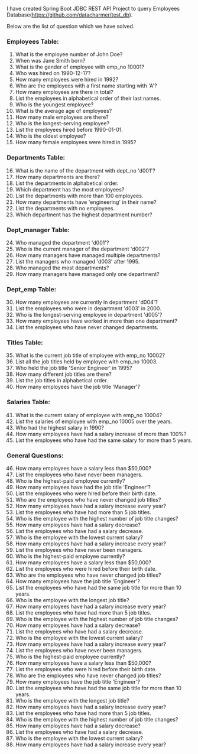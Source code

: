 I have created Spring Boot JDBC REST API Project to query Employees Database(https://github.com/datacharmer/test_db).

Below are the list of question which we have solved.
### Employees Table:
1. What is the employee number of John Doe?
2. When was Jane Smith born?
3. What is the gender of employee with emp_no 10001?
4. Who was hired on 1990-12-17?
5. How many employees were hired in 1992?
6. Who are the employees with a first name starting with 'A'?
7. How many employees are there in total?
8. List the employees in alphabetical order of their last names.
9. Who is the youngest employee?
10. What is the average age of employees?
11. How many male employees are there?
12. Who is the longest-serving employee?
13. List the employees hired before 1990-01-01.
14. Who is the oldest employee?
15. How many female employees were hired in 1995?

### Departments Table:
16. What is the name of the department with dept_no 'd001'?
17. How many departments are there?
18. List the departments in alphabetical order.
19. Which department has the most employees?
20. List the departments with more than 100 employees.
21. How many departments have 'engineering' in their name?
22. List the departments with no employees.
23. Which department has the highest department number?

### Dept_manager Table:
24. Who managed the department 'd001'?
25. Who is the current manager of the department 'd002'?
26. How many managers have managed multiple departments?
27. List the managers who managed 'd003' after 1995.
28. Who managed the most departments?
29. How many managers have managed only one department?

### Dept_emp Table:
30. How many employees are currently in department 'd004'?
31. List the employees who were in department 'd003' in 2000.
32. Who is the longest-serving employee in department 'd005'?
33. How many employees have worked in more than one department?
34. List the employees who have never changed departments.

### Titles Table:
35. What is the current job title of employee with emp_no 10002?
36. List all the job titles held by employee with emp_no 10003.
37. Who held the job title 'Senior Engineer' in 1995?
38. How many different job titles are there?
39. List the job titles in alphabetical order.
40. How many employees have the job title 'Manager'?

### Salaries Table:
41. What is the current salary of employee with emp_no 10004?
42. List the salaries of employee with emp_no 10005 over the years.
43. Who had the highest salary in 1990?
44. How many employees have had a salary increase of more than 100%?
45. List the employees who have had the same salary for more than 5 years.

### General Questions:
46. How many employees have a salary less than $50,000?
47. List the employees who have never been managers.
48. Who is the highest-paid employee currently?
49. How many employees have had the job title 'Engineer'?
50. List the employees who were hired before their birth date.
51. Who are the employees who have never changed job titles?
52. How many employees have had a salary increase every year?
53. List the employees who have had more than 5 job titles.
54. Who is the employee with the highest number of job title changes?
55. How many employees have had a salary decrease?
56. List the employees who have had a salary decrease.
57. Who is the employee with the lowest current salary?
58. How many employees have had a salary increase every year?
59. List the employees who have never been managers.
60. Who is the highest-paid employee currently?
61. How many employees have a salary less than $50,000?
62. List the employees who were hired before their birth date.
63. Who are the employees who have never changed job titles?
64. How many employees have the job title 'Engineer'?
65. List the employees who have had the same job title for more than 10 years.
66. Who is the employee with the longest job title?
67. How many employees have had a salary increase every year?
68. List the employees who have had more than 5 job titles.
69. Who is the employee with the highest number of job title changes?
70. How many employees have had a salary decrease?
71. List the employees who have had a salary decrease.
72. Who is the employee with the lowest current salary?
73. How many employees have had a salary increase every year?
74. List the employees who have never been managers.
75. Who is the highest-paid employee currently?
76. How many employees have a salary less than $50,000?
77. List the employees who were hired before their birth date.
78. Who are the employees who have never changed job titles?
79. How many employees have the job title 'Engineer'?
80. List the employees who have had the same job title for more than 10 years.
81. Who is the employee with the longest job title?
82. How many employees have had a salary increase every year?
83. List the employees who have had more than 5 job titles.
84. Who is the employee with the highest number of job title changes?
85. How many employees have had a salary decrease?
86. List the employees who have had a salary decrease.
87. Who is the employee with the lowest current salary?
88. How many employees have had a salary increase every year?
